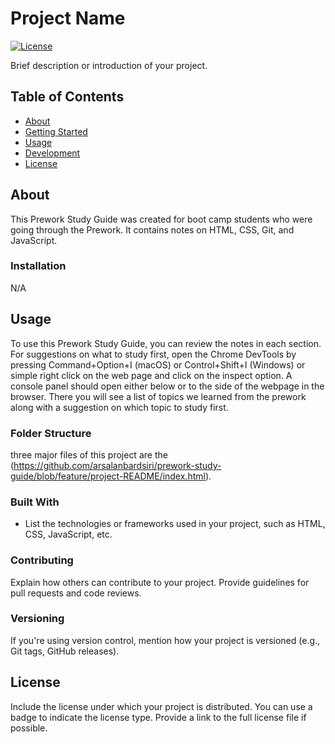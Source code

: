 # Project Name

[![License](https://img.shields.io/github/license/arsalanbardsiri/prework-study-guide.svg?color=blue)](https://github.com/arsalanbardsiri/prework-study-guide/blob/feature/project-README/LICENSE)

Brief description or introduction of your project.

## Table of Contents

- [About](#about)
- [Getting Started](#getting-started)
- [Usage](#usage)
- [Development](#development)
- [License](#license)

## About

This Prework Study Guide was created for boot camp students who were going through the Prework. It contains notes on HTML, CSS, Git, and JavaScript.

### Installation

N/A

## Usage

To use this Prework Study Guide, you can review the notes in each section. For suggestions on what to study first, open the Chrome DevTools by pressing Command+Option+I (macOS) or Control+Shift+I (Windows) or simple right click on the web page and click on the inspect option. A console panel should open either below or to the side of the webpage in the browser. There you will see a list of topics we learned from the prework along with a suggestion on which topic to study first.

### Folder Structure

three major files of this project are the (https://github.com/arsalanbardsiri/prework-study-guide/blob/feature/project-README/index.html).

### Built With

- List the technologies or frameworks used in your project, such as HTML, CSS, JavaScript, etc.

### Contributing

Explain how others can contribute to your project. Provide guidelines for pull requests and code reviews.

### Versioning

If you're using version control, mention how your project is versioned (e.g., Git tags, GitHub releases).

## License

Include the license under which your project is distributed. You can use a badge to indicate the license type. Provide a link to the full license file if possible.

